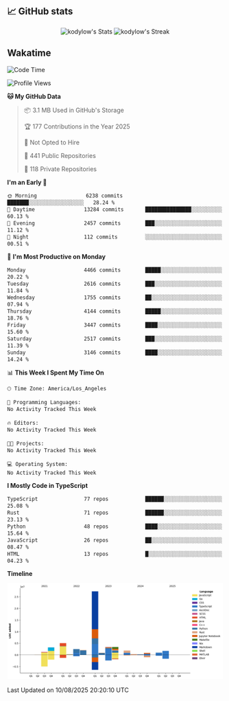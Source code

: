 ## 📈 GitHub stats
<!--START_SECTION:github-->
<div class="badges-githubstats">
  <p align="center">
    <img src="https://github-readme-stats.vercel.app/api?username=kodylow&theme=tokyonight&show_icons=true&hide_border=true&count_private=true" alt="kodylow's Stats" height="165">
    <img src="https://github-readme-streak-stats.herokuapp.com/?user=kodylow&theme=tokyonight&hide_border=true" alt="kodylow's Streak" height="165">
  </p>
</div>
<!--END_SECTION:github-->

## Wakatime 
<!--START_SECTION:waka-->
![Code Time](http://img.shields.io/badge/Code%20Time-1%2C294%20hrs%2031%20mins-blue)

![Profile Views](http://img.shields.io/badge/Profile%20Views-0-blue)

**🐱 My GitHub Data** 

> 📦 3.1 MB Used in GitHub's Storage 
 > 
> 🏆 177 Contributions in the Year 2025
 > 
> 🚫 Not Opted to Hire
 > 
> 📜 441 Public Repositories 
 > 
> 🔑 118 Private Repositories 
 > 
**I'm an Early 🐤** 

```text
🌞 Morning                6238 commits        ███████░░░░░░░░░░░░░░░░░░   28.24 % 
🌆 Daytime                13284 commits       ███████████████░░░░░░░░░░   60.13 % 
🌃 Evening                2457 commits        ███░░░░░░░░░░░░░░░░░░░░░░   11.12 % 
🌙 Night                  112 commits         ░░░░░░░░░░░░░░░░░░░░░░░░░   00.51 % 
```
📅 **I'm Most Productive on Monday** 

```text
Monday                   4466 commits        █████░░░░░░░░░░░░░░░░░░░░   20.22 % 
Tuesday                  2616 commits        ███░░░░░░░░░░░░░░░░░░░░░░   11.84 % 
Wednesday                1755 commits        ██░░░░░░░░░░░░░░░░░░░░░░░   07.94 % 
Thursday                 4144 commits        █████░░░░░░░░░░░░░░░░░░░░   18.76 % 
Friday                   3447 commits        ████░░░░░░░░░░░░░░░░░░░░░   15.60 % 
Saturday                 2517 commits        ███░░░░░░░░░░░░░░░░░░░░░░   11.39 % 
Sunday                   3146 commits        ████░░░░░░░░░░░░░░░░░░░░░   14.24 % 
```


📊 **This Week I Spent My Time On** 

```text
🕑︎ Time Zone: America/Los_Angeles

💬 Programming Languages: 
No Activity Tracked This Week

🔥 Editors: 
No Activity Tracked This Week

🐱‍💻 Projects: 
No Activity Tracked This Week

💻 Operating System: 
No Activity Tracked This Week
```

**I Mostly Code in TypeScript** 

```text
TypeScript               77 repos            ██████░░░░░░░░░░░░░░░░░░░   25.08 % 
Rust                     71 repos            ██████░░░░░░░░░░░░░░░░░░░   23.13 % 
Python                   48 repos            ████░░░░░░░░░░░░░░░░░░░░░   15.64 % 
JavaScript               26 repos            ██░░░░░░░░░░░░░░░░░░░░░░░   08.47 % 
HTML                     13 repos            █░░░░░░░░░░░░░░░░░░░░░░░░   04.23 % 
```



**Timeline**

![Lines of Code chart](https://raw.githubusercontent.com/Kodylow/Kodylow/master/assets/bar_graph.png)


 Last Updated on 10/08/2025 20:20:10 UTC
<!--END_SECTION:waka-->
